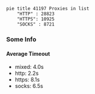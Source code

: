 
```mermaid
pie title 41197 Proxies in list
    "HTTP" : 28823
    "HTTPS": 10925
    "SOCKS" : 8721
```

### Some Info
#### Average Timeout

- mixed: 4.0s
- http: 2.2s
- https: 8.1s
- socks: 6.5s